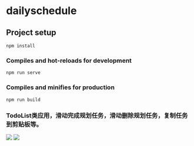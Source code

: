 # dailyschedule

## Project setup
```
npm install
```

### Compiles and hot-reloads for development
```
npm run serve
```

### Compiles and minifies for production
```
npm run build
```

### TodoList类应用，滑动完成规划任务，滑动删除规划任务，复制任务到剪贴板等。
<img src="@/READMEImg/projectView1"/>
<img src="@/READMEImg/projectView2"/>

